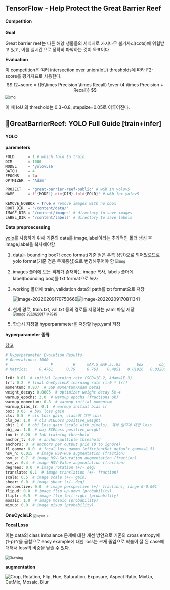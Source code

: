 ## TensorFlow - Help Protect the Great Barrier Reef

#### Competition

**Goal**

Great barrier reef는 다른 해양 생물들의 서식지로 가시나무 불가사리(cots)에 위협받고 있고, 이를 실시간으로 정확히 파악하는 것이 목표이다

**Evaluation**

이 competition은 여러  intersection over union(IoU) thresholds에 따라 F2-score를 평가지표로 사용한다.
$$
f2~score = {(5\times Precision \times Recall) \over (4 \times Precision + Recall)}
$$
<img src="https://blog.kakaocdn.net/dn/wNXOK/btqSpGVHmHc/KbsxRBSs6KymYB3PkEny21/img.png" alt="img" style="zoom:80%;" />

이 때 IoU 의 threshold는 0.3~0.8, stepsize=0.05로 이루어진다.



## 🐡GreatBarrierReef: YOLO Full Guide [train+infer]

#### YOLO

**paremeters**

```python
FOLD      = 1 # which fold to train
DIM       = 1000 
MODEL     = 'yolov5s6'
BATCH     = 4
EPOCHS    = 7a
OPTMIZER  = 'Adam'

PROJECT   = 'great-barrier-reef-public' # w&b in yolov5
NAME      = f'{MODEL}-dim{DIM}-fold{FOLD}' # w&b for yolov5

REMOVE_NOBBOX = True # remove images with no bbox
ROOT_DIR  = '/content/data/'
IMAGE_DIR = '/content/images' # directory to save images
LABEL_DIR = '/content/labels' # directory to save labels
```





**Data preproecessing**

[yolo]( https://github.com/ultralytics/yolov5)를 사용하기 위해  기존의 data를 image,label이라는 추가적인 폴더 생성 후 image,label을 복사해야함

1. data는 bounding box가 coco format(기준 점은 우측 상단)으로 되어있으므로 yolo format(기준 점은 무게중심)으로 변경해주어야 함
   <img src="https://i0.wp.com/prabhjotkaurgosal.com/wp-content/uploads/2021/03/image.png?resize=1024%2C279&ssl=1" alt="img" style="zoom:80%;" />

2. images 폴더에 모든 객체가 존재하는 image 복사, labels 폴더에 label(bounding box)를 txt format으로 복사

3. working 폴더에 train, validation data의 path를 txt format으로 저장

   ![image-20220209170750666](C:\Users\hyunsoo\AppData\Roaming\Typora\typora-user-images\image-20220209170750666.png)![image-20220209170811341](C:\Users\hyunsoo\AppData\Roaming\Typora\typora-user-images\image-20220209170811341.png)

4. 현재 경로, train.txt, val.txt 등의 경로들 지정하는 yaml 파일 저장
   <img src="C:\Users\hyunsoo\AppData\Roaming\Typora\typora-user-images\image-20220209171147945.png" alt="image-20220209171147945" style="zoom:70%;" />

5. 학습시 지정할 hyperparameter을 저장할 hyp.yaml 저장

**hyperparameter 종류**

[참고](https://docs.ultralytics.com/tutorials/hyperparameter-evolution/)

```python
# Hyperparameter Evolution Results
# Generations: 1000
#                   P         R     mAP.5 mAP.5:.95       box       obj       cls
# Metrics:     0.4761      0.79     0.763    0.4951   0.01926   0.03286  0.003559

lr0: 0.01  # initial learning rate (SGD=1E-2, Adam=1E-3)
lrf: 0.2  # final OneCycleLR learning rate (lr0 * lrf)
momentum: 0.937  # SGD momentum/Adam beta1
weight_decay: 0.0005  # optimizer weight decay 5e-4
warmup_epochs: 3.0  # warmup epochs (fractions ok)
warmup_momentum: 0.8  # warmup initial momentum
warmup_bias_lr: 0.1  # warmup initial bias lr
box: 0.05  # box loss gain
cls: 0.5  # cls loss gain, class에 대한 loss
cls_pw: 1.0  # cls BCELoss positive_weight
obj: 1.0  # obj loss gain (scale with pixels), 객체 탐지에 대한 loss
obj_pw: 1.0  # obj BCELoss positive_weight
iou_t: 0.20  # IoU training threshold
anchor_t: 4.0  # anchor-multiple threshold
anchors: 0  # anchors per output grid (0 to ignore)
fl_gamma: 0.0  # focal loss gamma (efficientDet default gamma=1.5)
hsv_h: 0.015  # image HSV-Hue augmentation (fraction)
hsv_s: 0.7  # image HSV-Saturation augmentation (fraction)
hsv_v: 0.4  # image HSV-Value augmentation (fraction)
degrees: 0.0  # image rotation (+/- deg)
translate: 0.1  # image translation (+/- fraction)
scale: 0.5  # image scale (+/- gain)
shear: 0.0  # image shear (+/- deg)
perspective: 0.0  # image perspective (+/- fraction), range 0-0.001
flipud: 0.0  # image flip up-down (probability)
fliplr: 0.5  # image flip left-right (probability)
mosaic: 1.0  # image mosaic (probability)
mixup: 0.0  # image mixup (probability)
```

**OneCycleLR**
	<img src="https://www.deepspeed.ai/assets/images/1cycle_lr.png" alt="1cycle_lr" style="zoom:67%;" />

**Focal Loss**

이는 data의 class imbalance 문제에 대한 개선 방안으로 기존의 cross entropy에 (1-p)^r을 곱함으로 easy example에 대한 loss는 크게 줄임으로 학습이 잘 된 case에 대해서 loss의 비중을 낮출 수 있다.

<img src="https://gaussian37.github.io/assets/img/dl/concept/focal_loss/1.png" alt="Drawing" style="zoom:80%;" />

**augmentation**

![Crop, Rotation, Flip, Hue, Saturation, Exposure, Aspect Ratio, MixUp, CutMix, Mosaic, Blur](https://blog.roboflow.com/content/images/2020/05/image-10.png)

